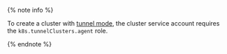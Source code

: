 {% note info %}

To create a cluster with [tunnel mode](../../managed-kubernetes/concepts/network-policy.md#cilium), the cluster service account requires the `k8s.tunnelClusters.agent` role.

{% endnote %}
